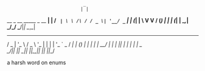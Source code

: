                                 _
                               | |
   __ _  __      _____  _ __ __| |
  / _` | \ \ /\ / / _ \| '__/ _` |
 | (_| |  \ V  V / (_) | | | (_| |
  \__,_|   \_/\_/ \___/|_|  \__,_|
   ___  _ __     ___ _ __  _   _ _ __ ___  ___
  / _ \| '_ \   / _ \ '_ \| | | | '_ ` _ \/ __|
 | (_) | | | | |  __/ | | | |_| | | | | | \__ \
  \___/|_| |_|  \___|_| |_|\__,_|_| |_| |_|___/


  a harsh word on enums
